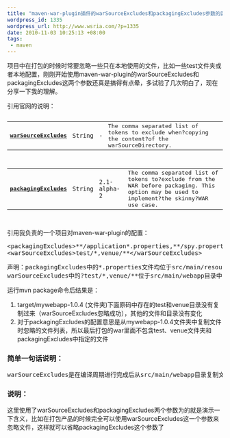 ```yaml
--- 
title: "maven-war-plugin插件的warSourceExcludes和packagingExcludes参数的区别"
wordpress_id: 1335
wordpress_url: http://www.wsria.com/?p=1335
date: 2010-11-03 10:25:13 +08:00
tags: 
 - maven
---
```

项目中在打包的时候时常要忽略一些只在本地使用的文件，比如一些test文件夹或者本地配置，刚刚开始使用maven-war-plugin的warSourceExcludes和packagingExcludes这两个参数还真是搞得有点晕，多试验了几次明白了，现在分享一下我的理解。

引用官网的说明：
<pre>
<table>
<tbody>
<tr>
<td><strong><a href="http://maven.apache.org/plugins/maven-war-plugin/war-mojo.html#warSourceExcludes">warSourceExcludes</a></strong></td>
<td><code>String</code></td>
<td><code>-</code></td>
<td>The comma separated list of tokens to exclude when?copying the content?of the warSourceDirectory.</td>
</tr>
</tbody>
</table>
<table>
<tbody>
<tr>
<td><strong><a href="http://maven.apache.org/plugins/maven-war-plugin/war-mojo.html#packagingExcludes">packagingExcludes</a></strong></td>
<td><code>String</code></td>
<td><code>2.1-alpha-2</code></td>
<td>The comma separated list of tokens to?exclude from the WAR before packaging. This option may be used to implement?the skinny?WAR use case.</td>
</tr>
</tbody>
</table>
</pre>
<div>引用我负责的一个项目对maven-war-plugin的配置：</div>
<pre>
<div>&lt;packagingExcludes&gt;**/application*.properties,**/spy.properties&lt;/packagingExcludes&gt;
&lt;warSourceExcludes&gt;test/*,venue/**&lt;/warSourceExcludes&gt;</div></pre>
<pre>
<div>声明：packagingExcludes中的*.properties文件均位于src/main/resources目录中
warSourceExcludes中的?test/*,venue/**位于src/main/webapp目录中</div></pre>
<div>运行mvn package命令后结果是：</div>
<div>
<ol>
	<li>target/mywebapp-1.0.4 (文件夹)下面原码中存在的test和venue目录没有复制过来（warSourceExcludes忽略成功），其他的文件和目录没有变化</li>
	<li>对于packagingExcludes的配置意思是从mywebapp-1.0.4文件夹中复制文件时忽略的文件列表，所以最后打包的war里面不包含test、venue文件夹和packagingExcludes中指定的文件</li>
</ol>
<h3>简单一句话说明：</h3>
<pre>
<div>warSourceExcludes是在编译周期进行完成后从src/main/webapp目录复制文件时忽略，而packagingExcludes是在复制webapp目录完成后打包时忽略target/mywebapp-1.0.4 文件夹的文件</div></pre>
</div>
<h3>说明：</h3>
这里使用了warSourceExcludes和packagingExcludes两个参数为的就是演示一下含义，比如在打包产品的时候完全可以使用warSourceExcludes这一个参数来忽略文件，这样就可以省略packagingExcludes这个参数了
